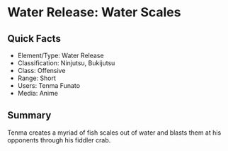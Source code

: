 # Water Release: Water Scales

## Quick Facts
- Element/Type: Water Release
- Classification: Ninjutsu, Bukijutsu
- Class: Offensive
- Range: Short
- Users: Tenma Funato
- Media: Anime

## Summary
Tenma creates a myriad of fish scales out of water and blasts them at his opponents through his fiddler crab.
